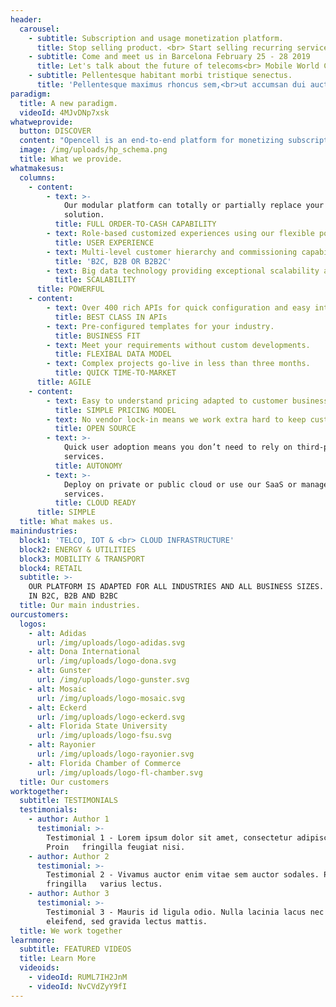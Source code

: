```yaml
---
header:
  carousel:
    - subtitle: Subscription and usage monetization platform.
      title: Stop selling product. <br> Start selling recurring services.
    - subtitle: Come and meet us in Barcelona February 25 - 28 2019
      title: Let's talk about the future of telecoms<br> Mobile World Congress.
    - subtitle: Pellentesque habitant morbi tristique senectus.
      title: 'Pellentesque maximus rhoncus sem,<br>ut accumsan dui auctor nec.'
paradigm:
  title: A new paradigm.
  videoId: 4MJvDNp7xsk
whatweprovide:
  button: DISCOVER
  content: "Opencell is an end-to-end platform for monetizing subscription and usage-based revenue businesses.\r\n\n\r\n\nWe enable recurring revenue businesses to quickly launch new services, to monetize new revenue streams and deliver improved customer experiences."
  image: /img/uploads/hp_schema.png
  title: What we provide.
whatmakesus:
  columns:
    - content:
        - text: >-
            Our modular platform can totally or partially replace your existing
            solution.
          title: FULL ORDER-TO-CASH CAPABILITY
        - text: Role-based customized experiences using our flexible portal.
          title: USER EXPERIENCE
        - text: Multi-level customer hierarchy and commissioning capability.
          title: 'B2C, B2B OR B2B2C'
        - text: Big data technology providing exceptional scalability at low cost.
          title: SCALABILITY
      title: POWERFUL
    - content:
        - text: Over 400 rich APIs for quick configuration and easy integration.
          title: BEST CLASS IN APIs
        - text: Pre-configured templates for your industry.
          title: BUSINESS FIT
        - text: Meet your requirements without custom developments.
          title: FLEXIBAL DATA MODEL
        - text: Complex projects go-live in less than three months.
          title: QUICK TIME-TO-MARKET
      title: AGILE
    - content:
        - text: Easy to understand pricing adapted to customer business model.
          title: SIMPLE PRICING MODEL
        - text: No vendor lock-in means we work extra hard to keep customers happy.
          title: OPEN SOURCE
        - text: >-
            Quick user adoption means you don’t need to rely on third-party
            services.
          title: AUTONOMY
        - text: >-
            Deploy on private or public cloud or use our SaaS or managed hosting
            services.
          title: CLOUD READY
      title: SIMPLE
  title: What makes us.
mainindustries:
  block1: 'TELCO, IOT & <br> CLOUD INFRASTRUCTURE'
  block2: ENERGY & UTILITIES
  block3: MOBILITY & TRANSPORT
  block4: RETAIL
  subtitle: >-
    OUR PLATFORM IS ADAPTED FOR ALL INDUSTRIES AND ALL BUSINESS SIZES. IT WORKS
    IN B2C, B2B AND B2BC
  title: Our main industries.
ourcustomers:
  logos:
    - alt: Adidas
      url: /img/uploads/logo-adidas.svg
    - alt: Dona International
      url: /img/uploads/logo-dona.svg
    - alt: Gunster
      url: /img/uploads/logo-gunster.svg
    - alt: Mosaic
      url: /img/uploads/logo-mosaic.svg
    - alt: Eckerd
      url: /img/uploads/logo-eckerd.svg
    - alt: Florida State University
      url: /img/uploads/logo-fsu.svg
    - alt: Rayonier
      url: /img/uploads/logo-rayonier.svg
    - alt: Florida Chamber of Commerce
      url: /img/uploads/logo-fl-chamber.svg
  title: Our customers
worktogether:
  subtitle: TESTIMONIALS
  testimonials:
    - author: Author 1
      testimonial: >-
        Testimonial 1 - Lorem ipsum dolor sit amet, consectetur adipiscing elit.
        Proin   fringilla feugiat nisi.
    - author: Author 2
      testimonial: >-
        Testimonial 2 - Vivamus auctor enim vitae sem auctor sodales. Proin
        fringilla   varius lectus.
    - author: Author 3
      testimonial: >-
        Testimonial 3 - Mauris id ligula odio. Nulla lacinia lacus nec ligula
        eleifend, sed gravida lectus mattis.
  title: We work together
learnmore:
  subtitle: FEATURED VIDEOS
  title: Learn More
  videoids:
    - videoId: RUML7IH2JnM
    - videoId: NvCVdZyY9fI
---
```


